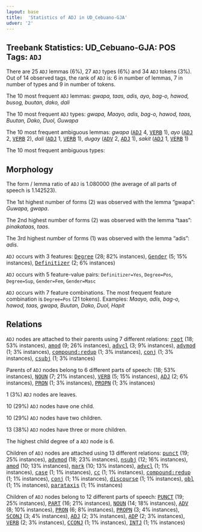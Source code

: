 ```yaml
---
layout: base
title:  'Statistics of ADJ in UD_Cebuano-GJA'
udver: '2'
---
```


## Treebank Statistics: UD_Cebuano-GJA: POS Tags: `ADJ`

There are 25 `ADJ` lemmas (6%), 27 `ADJ` types (6%) and 34 `ADJ` tokens (3%).
Out of 14 observed tags, the rank of `ADJ` is: 6 in number of lemmas, 7 in number of types and 9 in number of tokens.

The 10 most frequent `ADJ` lemmas: <em>gwapa, taas, adis, ayo, bag-o, hawod, busog, buutan, dako, dali</em>

The 10 most frequent `ADJ` types:  <em>gwapa, Maayo, adis, bag-o, hawod, taas, Buutan, Dako, Duol, Guwapa</em>

The 10 most frequent ambiguous lemmas: <em>gwapa</em> (<tt><a href="ceb_gja-pos-ADJ.html">ADJ</a></tt> 4, <tt><a href="ceb_gja-pos-VERB.html">VERB</a></tt> 1), <em>ayo</em> (<tt><a href="ceb_gja-pos-ADJ.html">ADJ</a></tt> 2, <tt><a href="ceb_gja-pos-VERB.html">VERB</a></tt> 2), <em>dali</em> (<tt><a href="ceb_gja-pos-ADJ.html">ADJ</a></tt> 1, <tt><a href="ceb_gja-pos-VERB.html">VERB</a></tt> 1), <em>dugay</em> (<tt><a href="ceb_gja-pos-ADV.html">ADV</a></tt> 2, <tt><a href="ceb_gja-pos-ADJ.html">ADJ</a></tt> 1), <em>sakit</em> (<tt><a href="ceb_gja-pos-ADJ.html">ADJ</a></tt> 1, <tt><a href="ceb_gja-pos-VERB.html">VERB</a></tt> 1)

The 10 most frequent ambiguous types:  



## Morphology

The form / lemma ratio of `ADJ` is 1.080000 (the average of all parts of speech is 1.142523).

The 1st highest number of forms (2) was observed with the lemma “gwapa”: <em>Guwapa, gwapa</em>.

The 2nd highest number of forms (2) was observed with the lemma “taas”: <em>pinakataas, taas</em>.

The 3rd highest number of forms (1) was observed with the lemma “adis”: <em>adis</em>.

`ADJ` occurs with 3 features: <tt><a href="ceb_gja-feat-Degree.html">Degree</a></tt> (28; 82% instances), <tt><a href="ceb_gja-feat-Gender.html">Gender</a></tt> (5; 15% instances), <tt><a href="ceb_gja-feat-Definitizer.html">Definitizer</a></tt> (2; 6% instances)

`ADJ` occurs with 5 feature-value pairs: `Definitizer=Yes`, `Degree=Pos`, `Degree=Sup`, `Gender=Fem`, `Gender=Masc`

`ADJ` occurs with 7 feature combinations.
The most frequent feature combination is `Degree=Pos` (21 tokens).
Examples: <em>Maayo, adis, bag-o, hawod, taas, gwapa, Buutan, Dako, Duol, Hapit</em>


## Relations

`ADJ` nodes are attached to their parents using 7 different relations: <tt><a href="ceb_gja-dep-root.html">root</a></tt> (18; 53% instances), <tt><a href="ceb_gja-dep-amod.html">amod</a></tt> (9; 26% instances), <tt><a href="ceb_gja-dep-advcl.html">advcl</a></tt> (3; 9% instances), <tt><a href="ceb_gja-dep-advmod.html">advmod</a></tt> (1; 3% instances), <tt><a href="ceb_gja-dep-compound-redup.html">compound:redup</a></tt> (1; 3% instances), <tt><a href="ceb_gja-dep-conj.html">conj</a></tt> (1; 3% instances), <tt><a href="ceb_gja-dep-csubj.html">csubj</a></tt> (1; 3% instances)

Parents of `ADJ` nodes belong to 6 different parts of speech:  (18; 53% instances), <tt><a href="ceb_gja-pos-NOUN.html">NOUN</a></tt> (7; 21% instances), <tt><a href="ceb_gja-pos-VERB.html">VERB</a></tt> (5; 15% instances), <tt><a href="ceb_gja-pos-ADJ.html">ADJ</a></tt> (2; 6% instances), <tt><a href="ceb_gja-pos-PRON.html">PRON</a></tt> (1; 3% instances), <tt><a href="ceb_gja-pos-PROPN.html">PROPN</a></tt> (1; 3% instances)

1 (3%) `ADJ` nodes are leaves.

10 (29%) `ADJ` nodes have one child.

10 (29%) `ADJ` nodes have two children.

13 (38%) `ADJ` nodes have three or more children.

The highest child degree of a `ADJ` node is 6.

Children of `ADJ` nodes are attached using 13 different relations: <tt><a href="ceb_gja-dep-punct.html">punct</a></tt> (19; 25% instances), <tt><a href="ceb_gja-dep-advmod.html">advmod</a></tt> (18; 23% instances), <tt><a href="ceb_gja-dep-nsubj.html">nsubj</a></tt> (12; 16% instances), <tt><a href="ceb_gja-dep-amod.html">amod</a></tt> (10; 13% instances), <tt><a href="ceb_gja-dep-mark.html">mark</a></tt> (10; 13% instances), <tt><a href="ceb_gja-dep-advcl.html">advcl</a></tt> (1; 1% instances), <tt><a href="ceb_gja-dep-case.html">case</a></tt> (1; 1% instances), <tt><a href="ceb_gja-dep-cc.html">cc</a></tt> (1; 1% instances), <tt><a href="ceb_gja-dep-compound-redup.html">compound:redup</a></tt> (1; 1% instances), <tt><a href="ceb_gja-dep-conj.html">conj</a></tt> (1; 1% instances), <tt><a href="ceb_gja-dep-discourse.html">discourse</a></tt> (1; 1% instances), <tt><a href="ceb_gja-dep-obl.html">obl</a></tt> (1; 1% instances), <tt><a href="ceb_gja-dep-parataxis.html">parataxis</a></tt> (1; 1% instances)

Children of `ADJ` nodes belong to 12 different parts of speech: <tt><a href="ceb_gja-pos-PUNCT.html">PUNCT</a></tt> (19; 25% instances), <tt><a href="ceb_gja-pos-PART.html">PART</a></tt> (16; 21% instances), <tt><a href="ceb_gja-pos-NOUN.html">NOUN</a></tt> (14; 18% instances), <tt><a href="ceb_gja-pos-ADV.html">ADV</a></tt> (8; 10% instances), <tt><a href="ceb_gja-pos-PRON.html">PRON</a></tt> (6; 8% instances), <tt><a href="ceb_gja-pos-PROPN.html">PROPN</a></tt> (3; 4% instances), <tt><a href="ceb_gja-pos-SCONJ.html">SCONJ</a></tt> (3; 4% instances), <tt><a href="ceb_gja-pos-ADJ.html">ADJ</a></tt> (2; 3% instances), <tt><a href="ceb_gja-pos-ADP.html">ADP</a></tt> (2; 3% instances), <tt><a href="ceb_gja-pos-VERB.html">VERB</a></tt> (2; 3% instances), <tt><a href="ceb_gja-pos-CCONJ.html">CCONJ</a></tt> (1; 1% instances), <tt><a href="ceb_gja-pos-INTJ.html">INTJ</a></tt> (1; 1% instances)

